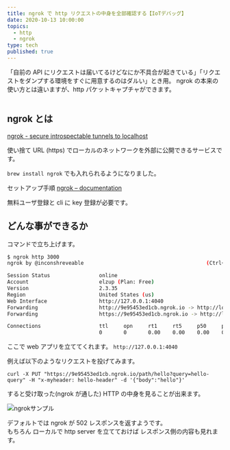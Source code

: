 ```yaml
---
title: ngrok で http リクエストの中身を全部確認する【IoTデバッグ】
date: 2020-10-13 10:00:00
topics:
  - http
  - ngrok
type: tech
published: true
---
```


「自前の API にリクエストは届いてるけどなにか不具合が起きている」「リクエストをダンプする環境をすぐに用意するのはダルい」とき用。
ngrok の本来の使い方とは違いますが、http パケットキャプチャができます。

```toc

```

## ngrok とは

[ngrok \- secure introspectable tunnels to localhost](https://ngrok.com/)

使い捨て URL (https) でローカルのネットワークを外部に公開できるサービスです。

`brew install ngrok` でも入れられるようになりました。

セットアップ手順 [ngrok – documentation](https://ngrok.com/docs)

無料ユーザ登録と cli に key 登録が必要です。

## どんな事ができるか

コマンドで立ち上げます。

```sh
$ ngrok http 3000
ngrok by @inconshreveable                                        (Ctrl+C to quit)

Session Status                online
Account                       elzup (Plan: Free)
Version                       2.3.35
Region                        United States (us)
Web Interface                 http://127.0.0.1:4040
Forwarding                    http://9e95453ed1cb.ngrok.io -> http://localhost:3000
Forwarding                    https://9e95453ed1cb.ngrok.io -> http://localhost:3000

Connections                   ttl     opn     rt1     rt5     p50     p90
                              0       0       0.00    0.00    0.00    0.00
```

ここで web アプリを立ててくれます。 `http://127.0.0.1:4040`

例えば以下のようなリクエストを投げてみます。

```curl
curl -X PUT "https://9e95453ed1cb.ngrok.io/path/hello?query=hello-query" -H "x-myheader: hello-header" -d '{"body":"hello"}'
```

すると受け取った(ngrok が通した) HTTP の中身を見ることが出来ます。

![ngrokサンプル](https://elzup-image-storage.s3.amazonaws.com/blog/ngrok-sample.png)

デフォルトでは ngrok が 502 レスポンスを返すようです。  
もちろん ローカルで http server を立てておけば レスポンス側の内容も見れます。
